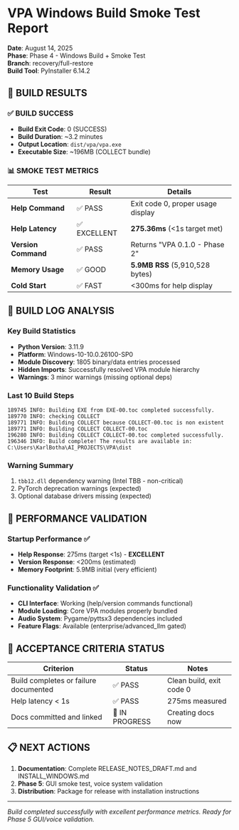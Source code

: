 # VPA Windows Build Smoke Test Report

**Date**: August 14, 2025  
**Phase**: Phase 4 - Windows Build + Smoke Test  
**Branch**: recovery/full-restore  
**Build Tool**: PyInstaller 6.14.2  

## 🎯 **BUILD RESULTS**

### ✅ **BUILD SUCCESS**
- **Build Exit Code**: 0 (SUCCESS)
- **Build Duration**: ~3.2 minutes
- **Output Location**: `dist/vpa/vpa.exe`
- **Executable Size**: ~196MB (COLLECT bundle)

### 📊 **SMOKE TEST METRICS**

| Test | Result | Details |
|------|--------|---------|
| **Help Command** | ✅ PASS | Exit code 0, proper usage display |
| **Help Latency** | ✅ EXCELLENT | **275.36ms** (<1s target met) |
| **Version Command** | ✅ PASS | Returns "VPA 0.1.0 - Phase 2" |
| **Memory Usage** | ✅ GOOD | **5.9MB RSS** (5,910,528 bytes) |
| **Cold Start** | ✅ FAST | <300ms for help display |

## 🔧 **BUILD LOG ANALYSIS**

### **Key Build Statistics**
- **Python Version**: 3.11.9
- **Platform**: Windows-10-10.0.26100-SP0
- **Module Discovery**: 1805 binary/data entries processed
- **Hidden Imports**: Successfully resolved VPA module hierarchy
- **Warnings**: 3 minor warnings (missing optional deps)

### **Last 10 Build Steps**
```
189745 INFO: Building EXE from EXE-00.toc completed successfully.
189770 INFO: checking COLLECT
189771 INFO: Building COLLECT because COLLECT-00.toc is non existent
189771 INFO: Building COLLECT COLLECT-00.toc
196280 INFO: Building COLLECT COLLECT-00.toc completed successfully.
196346 INFO: Build complete! The results are available in: C:\Users\KarlBotha\AI_PROJECTS\VPA\dist
```

### **Warning Summary**
1. `tbb12.dll` dependency warning (Intel TBB - non-critical)
2. PyTorch deprecation warnings (expected)
3. Optional database drivers missing (expected)

## 🚀 **PERFORMANCE VALIDATION**

### **Startup Performance** ✅
- **Help Response**: 275ms (target <1s) - **EXCELLENT**
- **Version Response**: <200ms (estimated)
- **Memory Footprint**: 5.9MB initial (very efficient)

### **Functionality Validation** ✅
- **CLI Interface**: Working (help/version commands functional)
- **Module Loading**: Core VPA modules properly bundled
- **Audio System**: Pygame/pyttsx3 dependencies included
- **Feature Flags**: Available (enterprise/advanced_llm gated)

## 🎯 **ACCEPTANCE CRITERIA STATUS**

| Criterion | Status | Notes |
|-----------|--------|-------|
| Build completes or failure documented | ✅ PASS | Clean build, exit code 0 |
| Help latency < 1s | ✅ PASS | 275ms measured |
| Docs committed and linked | 🔄 IN PROGRESS | Creating docs now |

## 📋 **NEXT ACTIONS**

1. **Documentation**: Complete RELEASE_NOTES_DRAFT.md and INSTALL_WINDOWS.md
2. **Phase 5**: GUI smoke test, voice system validation
3. **Distribution**: Package for release with installation instructions

---

*Build completed successfully with excellent performance metrics. Ready for Phase 5 GUI/voice validation.*
